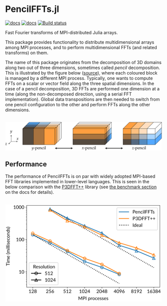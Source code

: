 # PencilFFTs.jl

[![docs](https://img.shields.io/badge/docs-stable-blue.svg)](https://jipolanco.github.io/PencilFFTs.jl/stable/)
[![docs](https://img.shields.io/badge/docs-dev-blue.svg)](https://jipolanco.github.io/PencilFFTs.jl/dev/)
[![Build status](https://travis-ci.com/jipolanco/PencilFFTs.jl.svg?branch=master)](https://travis-ci.com/jipolanco/PencilFFTs.jl)

Fast Fourier transforms of MPI-distributed Julia arrays.

This package provides functionality to distribute multidimensional arrays among
MPI processes, and to perform multidimensional FFTs (and related transforms) on
them.

The name of this package originates from the decomposition of 3D domains along
two out of three dimensions, sometimes called *pencil* decomposition.
This is illustrated by the figure below
([source](https://hal.archives-ouvertes.fr/tel-02084215v1)),
where each coloured block is managed by a different MPI process.
Typically, one wants to compute FFTs on a scalar or vector field along the
three spatial dimensions.
In the case of a pencil decomposition, 3D FFTs are performed one dimension at
a time (along the non-decomposed direction, using a serial FFT implementation).
Global data transpositions are then needed to switch from one pencil
configuration to the other and perform FFTs along the other dimensions.

<p align="center">
  <br/>
  <img alt="Pencil decomposition of 3D domains" src="docs/src/img/pencils.svg">
</p>

## Performance

The performance of PencilFFTs is on par with widely adopted MPI-based FFT
libraries implemented in lower-level languages.
This is seen in the below comparison with the [P3DFFT++](https://www.p3dfft.net/) library
(see [the benchmark section](https://jipolanco.github.io/PencilFFTs.jl/dev/benchmarks/) on the docs for details).

<p align="center">
  <br/>
  <img alt="Strong scaling of PencilFFTs" src="docs/src/img/benchmark_idris.svg">
</p>

